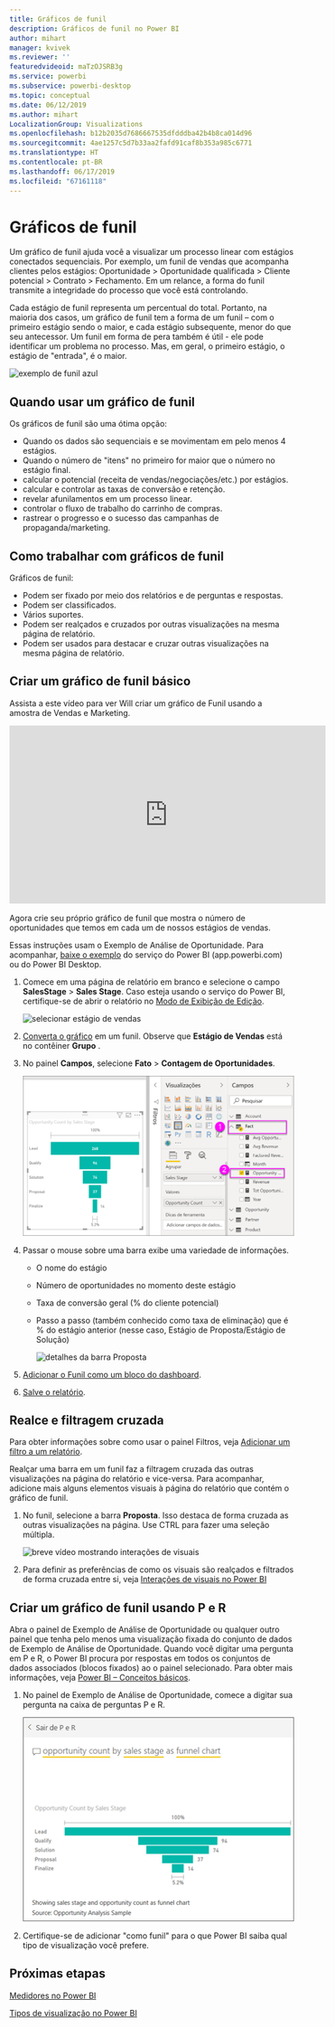 ```yaml
---
title: Gráficos de funil
description: Gráficos de funil no Power BI
author: mihart
manager: kvivek
ms.reviewer: ''
featuredvideoid: maTzOJSRB3g
ms.service: powerbi
ms.subservice: powerbi-desktop
ms.topic: conceptual
ms.date: 06/12/2019
ms.author: mihart
LocalizationGroup: Visualizations
ms.openlocfilehash: b12b2035d7686667535dfdddba42b4b8ca014d96
ms.sourcegitcommit: 4ae1257c5d7b33aa2fafd91caf8b353a985c6771
ms.translationtype: HT
ms.contentlocale: pt-BR
ms.lasthandoff: 06/17/2019
ms.locfileid: "67161118"
---
```

# <a name="funnel-charts"></a>Gráficos de funil
Um gráfico de funil ajuda você a visualizar um processo linear com estágios conectados sequenciais. Por exemplo, um funil de vendas que acompanha clientes pelos estágios: Oportunidade \> Oportunidade qualificada \> Cliente potencial \> Contrato \> Fechamento.  Em um relance, a forma do funil transmite a integridade do processo que você está controlando.

Cada estágio de funil representa um percentual do total. Portanto, na maioria dos casos, um gráfico de funil tem a forma de um funil – com o primeiro estágio sendo o maior, e cada estágio subsequente, menor do que seu antecessor.  Um funil em forma de pera também é útil - ele pode identificar um problema no processo.  Mas, em geral, o primeiro estágio, o estágio de "entrada", é o maior.

![exemplo de funil azul](media/power-bi-visualization-funnel-charts/funnelplain.png)

## <a name="when-to-use-a-funnel-chart"></a>Quando usar um gráfico de funil
Os gráficos de funil são uma ótima opção:

* Quando os dados são sequenciais e se movimentam em pelo menos 4 estágios.
* Quando o número de "itens" no primeiro for maior que o número no estágio final.
* calcular o potencial (receita de vendas/negociações/etc.) por estágios.
* calcular e controlar as taxas de conversão e retenção.
* revelar afunilamentos em um processo linear.
* controlar o fluxo de trabalho do carrinho de compras.
* rastrear o progresso e o sucesso das campanhas de propaganda/marketing.

## <a name="working-with-funnel-charts"></a>Como trabalhar com gráficos de funil
Gráficos de funil:

* Podem ser fixado por meio dos relatórios e de perguntas e respostas.
* Podem ser classificados.
* Vários suportes.
* Podem ser realçados e cruzados por outras visualizações na mesma página de relatório.
* Podem ser usados para destacar e cruzar outras visualizações na mesma página de relatório.

## <a name="create-a-basic-funnel-chart"></a>Criar um gráfico de funil básico
Assista a este vídeo para ver Will criar um gráfico de Funil usando a amostra de Vendas e Marketing.

<iframe width="560" height="315" src="https://www.youtube.com/embed/qKRZPBnaUXM" frameborder="0" allow="autoplay; encrypted-media" allowfullscreen></iframe>


Agora crie seu próprio gráfico de funil que mostra o número de oportunidades que temos em cada um de nossos estágios de vendas.

Essas instruções usam o Exemplo de Análise de Oportunidade. Para acompanhar, [baixe o exemplo](../sample-datasets.md) do serviço do Power BI (app.powerbi.com) ou do Power BI Desktop.   

1. Comece em uma página de relatório em branco e selecione o campo **SalesStage** \> **Sales Stage**. Caso esteja usando o serviço do Power BI, certifique-se de abrir o relatório no [Modo de Exibição de Edição](../service-interact-with-a-report-in-editing-view.md).
   
    ![selecionar estágio de vendas](media/power-bi-visualization-funnel-charts/funnelselectfield_new.png)
2. [Converta o gráfico](power-bi-report-change-visualization-type.md) em um funil. Observe que **Estágio de Vendas** está no contêiner **Grupo** . 
3. No painel **Campos**, selecione **Fato** \> **Contagem de Oportunidades**.
   
    ![criar o gráfico de funil](media/power-bi-visualization-funnel-charts/power-bi-funnel-2.png)
4. Passar o mouse sobre uma barra exibe uma variedade de informações.
   
   * O nome do estágio
   * Número de oportunidades no momento deste estágio
   * Taxa de conversão geral (% do cliente potencial) 
   * Passo a passo (também conhecido como taxa de eliminação) que é % do estágio anterior (nesse caso, Estágio de Proposta/Estágio de Solução)
     
     ![detalhes da barra Proposta](media/power-bi-visualization-funnel-charts/funnelhover_new.png)
5. [Adicionar o Funil como um bloco do dashboard](../service-dashboard-tiles.md). 
6. [Salve o relatório](../service-report-save.md).

## <a name="highlighting-and-cross-filtering"></a>Realce e filtragem cruzada
Para obter informações sobre como usar o painel Filtros, veja [Adicionar um filtro a um relatório](../power-bi-report-add-filter.md).

Realçar uma barra em um funil faz a filtragem cruzada das outras visualizações na página do relatório e vice-versa. Para acompanhar, adicione mais alguns elementos visuais à página do relatório que contém o gráfico de funil.

1. No funil, selecione a barra **Proposta**. Isso destaca de forma cruzada as outras visualizações na página. Use CTRL para fazer uma seleção múltipla.
   
   ![breve vídeo mostrando interações de visuais](media/power-bi-visualization-funnel-charts/funnelchartnoowl.gif)
2. Para definir as preferências de como os visuais são realçados e filtrados de forma cruzada entre si, veja [Interações de visuais no Power BI](../service-reports-visual-interactions.md)

## <a name="create-a-funnel-chart-using-qa"></a>Criar um gráfico de funil usando P e R
Abra o painel de Exemplo de Análise de Oportunidade ou qualquer outro painel que tenha pelo menos uma visualização fixada do conjunto de dados de Exemplo de Análise de Oportunidade.  Quando você digitar uma pergunta em P e R, o Power BI procura por respostas em todos os conjuntos de dados associados (blocos fixados) ao o painel selecionado. Para obter mais informações, veja [Power BI – Conceitos básicos](../service-basic-concepts.md).

1. No painel de Exemplo de Análise de Oportunidade, comece a digitar sua pergunta na caixa de perguntas P e R.
   
   ![caixa de pergunta e funil](media/power-bi-visualization-funnel-charts/power-bi-qna.png)
   
2. Certifique-se de adicionar "como funil" para o que Power BI saiba qual tipo de visualização você prefere.

## <a name="next-steps"></a>Próximas etapas

[Medidores no Power BI](power-bi-visualization-radial-gauge-charts.md)

[Tipos de visualização no Power BI](power-bi-visualization-types-for-reports-and-q-and-a.md)

